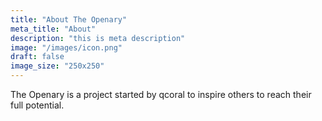 ```yaml
---
title: "About The Openary"
meta_title: "About"
description: "this is meta description"
image: "/images/icon.png"
draft: false
image_size: "250x250"
---
```


The Openary is a project started by qcoral to inspire others to reach their full potential.
